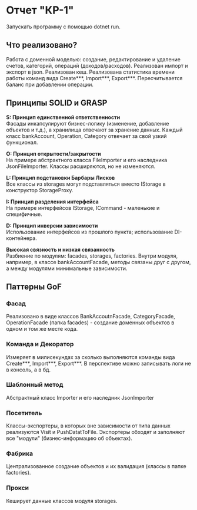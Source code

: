 ﻿<h1>Отчет "КР-1"</h1>

Запускать программу с помощью dotnet run.

<h2>Что реализовано?</h2>
<p>
    Работа с доменной моделью: создание, редактирование и удаление счетов, категорий, операций (доходов/расходов).
    Реализован импорт и экспорт в json.
    Реализован кеш.
    Реализована статистика времени работы команд вида Create***, Import***, Export***.
    Пересчитывается баланс при добавлении операции. 
</p>

<h2>Принципы SOLID и GRASP</h2>
<p>

**S: Принцип единственной ответственности**  
Фасады инкапсулируют бизнес-логику (изменение, добавление объектов и т.д.), а хранилища отвечают за хранение данных. Каждый класс bankAccount, Operation, Category отвечает за свой узкий функционал.

**O: Принцип открытости/закрытости**  
На примере абстрактного класса FileImporter и его наследника JsonFileImporter. Классы расширяются, но не изменяются.

**L: Принцип подстановки Барбары Лисков**  
Все классы из storages могут подставляться вместо IStorage в конструктор StorageProxy.

**I: Принцип разделения интерфейса**  
На примере интерфейсов IStorage, ICommand - маленькие и специфичные.

**D: Принцип инверсии зависимости**  
Использование интерфейсов из прошлого пункта; использование DI-контейнера.

**Высокая связность и низкая связанность**  
Разбиение по модулям: facades, storages, factories. Внутри модуля, например, в классе bankAccountFacade, методы связаны друг с другом, а между модулями минимальные зависимости.

</p>

<h2>Паттерны GoF</h2>

<h3>Фасад</h3>
<p>
  Реализовано в виде классов BankAccoutnFacade, CategoryFacade, OperationFacade (папка facades) - создание доменных
  объектов в одном и том же месте кода.
</p>

<h3>Команда и Декоратор</h3>
<p>
  Измеряет в милисекундах за сколько выполняются команды вида Create***, Import***, Export***. В перспективе можно записывать логи не в консоль, а в бд.
</p>

<h3>Шаблонный метод</h3>
<p>
  Абстрактный класс Importer и его наследник JsonImporter
</p>

<h3>Посетитель</h3>
<p>
  Классы-экспортеры, в которых вне зависимости от типа данных реализуются Visit и PushDatatToFile. Экспортеры обходят и заполняют все "модули" (бизнес-информацию об объектах).
</p>

<h3>Фабрика</h3>
<p>
  Централизованное создание объектов и их валидация (классы в папке factories).
</p>

<h3>Прокси</h3>
<p>
  Кеширует данные классов модуля storages.
</p>
